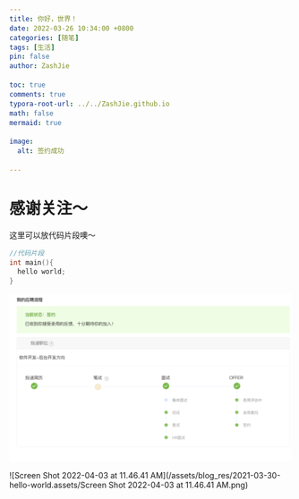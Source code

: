 ```yaml
---
title: 你好，世界！
date: 2022-03-26 10:34:00 +0800
categories: [随笔]
tags: [生活]
pin: false
author: ZashJie

toc: true
comments: true
typora-root-url: ../../ZashJie.github.io
math: false
mermaid: true

image:
  alt: 签约成功

---
```


# 感谢关注～ 


这里可以放代码片段噢～
```c++
//代码片段
int main(){
  hello world;
}
```

![image-20220327184021601](/assets/blog_res/2021-03-30-hello-world.assets/image-20220327184021601.png)

![Screen Shot 2022-04-03 at 11.46.41 AM](/assets/blog_res/2021-03-30-hello-world.assets/Screen Shot 2022-04-03 at 11.46.41 AM.png)